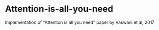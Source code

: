 # Attention-is-all-you-need
Implementation of "Attention is all you need" paper by Vaswani et al, 2017
